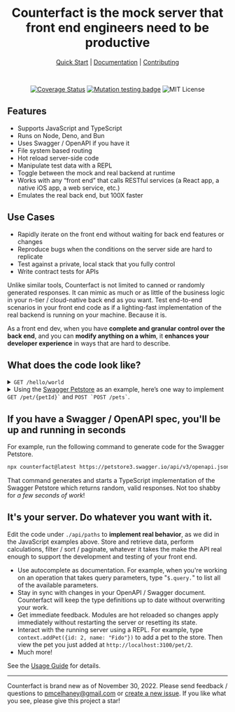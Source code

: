 <div align="center" markdown="1">

# Counterfact is the mock server that front end engineers need to be productive

[Quick Start](./docs/quick-start.md) | [Documentation](./docs/usage.md) | [Contributing](CONTRIBUTING.md)

</div>

<br>

<div align="center"  markdown="1">

[![Coverage Status](https://coveralls.io/repos/github/pmcelhaney/counterfact/badge.svg)](https://coveralls.io/github/pmcelhaney/counterfact) [![Mutation testing badge](https://img.shields.io/endpoint?style=flat&url=https%3A%2F%2Fbadge-api.stryker-mutator.io%2Fgithub.com%2Fpmcelhaney%2Fcounterfact%2Fmain)](https://dashboard.stryker-mutator.io/reports/github.com/pmcelhaney/counterfact/main) ![MIT License](https://img.shields.io/badge/license-MIT-blue)

</div>

## Features

- Supports JavaScript and TypeScript
- Runs on Node, Deno, and Bun
- Uses Swagger / OpenAPI if you have it
- File system based routing
- Hot reload server-side code
- Manipulate test data with a REPL
- Toggle between the mock and real backend at runtime
- Works with any “front end” that calls RESTful services (a React app, a native iOS app, a web service, etc.)
- Emulates the real back end, but 100X faster

## Use Cases

- Rapidly iterate on the front end without waiting for back end features or changes
- Reproduce bugs when the conditions on the server side are hard to replicate
- Test against a private, local stack that you fully control
- Write contract tests for APIs

Unlike similar tools, Counterfact is not limited to canned or randomly generated responses. It can mimic as much or as little of the business logic in your n-tier / cloud-native back end as you want. Test end-to-end scenarios in your front end code as if a lighting-fast implementation of the real backend is running on your machine. Because it is.

As a front end dev, when you have **complete and granular control over the back end**, and you can **modify anything on a whim**, it **enhances your developer experience** in ways that are hard to describe.

## What does the code look like?

<details markdown="1">

<summary><code>GET /hello/world</code></summary>

```js
// ./paths/hello/world.js
export const GET = () => "Hello World!";
```

</details>

<details>

<summary markdown="1">Using the <a href="https://petstore3.swagger.io">Swagger Petstore</a> as an example, here’s one way to implement <code>GET /pet/{petId}`</code> and <code>POST `POST /pets`</code>.</summary>

```js
// ./paths/pet/{petId}.js
export const GET = ({ context, response, path }) => {
  const pet = context.getPetById(path.petId);

  if (!pet) {
    return response[404].text(`Pet with ID ${path.petID} not found.`);
  }

  return response[200].json(pet);
};
```

```js
// ./paths/pets.js
export const POST = ({ context, response, body }) => {
  const pet = context.addPet(body);

  return response[200].json(pet);
};
```

```js
// ./paths/$.context.js
class PetStore () {
    pets = {};

    getPetById(petId) {
        return pets[id];
    }

    addPet(pet) {
        this.pets[pet.id] = pet;
    }
}

export default new PetStore();
```

</details>

## If you have a Swagger / OpenAPI spec, you'll be up and running in seconds

For example, run the following command to generate code for the Swagger Petstore.

```sh copy
npx counterfact@latest https://petstore3.swagger.io/api/v3/openapi.json api --open
```

That command generates and starts a TypeScript implementation of the Swagger Petstore which returns random, valid responses. Not too shabby for _a few seconds of work_!

## It's your server. Do whatever you want with it.

Edit the code under `./api/paths` to **implement real behavior**, as we did in the JavaScript examples above. Store and retrieve data, perform calculations, filter / sort / paginate, whatever it takes the make the API real enough to support the development and testing of your front end.

- Use autocomplete as documentation. For example, when you're working on an operation that takes query parameters, type "`$.query.`" to list all of the available parameters.
- Stay in sync with changes in your OpenAPI / Swagger document. Counterfact will keep the type definitions up to date without overwriting your work.
- Get immediate feedback. Modules are hot reloaded so changes apply immediately without restarting the server or resetting its state.
- Interact with the running server using a REPL. For example, type `context.addPet({id: 2, name: "Fido"})` to add a pet to the store. Then view the pet you just added at `http://localhost:3100/pet/2`.
- Much more!

See the [Usage Guide](./docs/usage.md) for details.

---

Counterfact is brand new as of November 30, 2022. Please send feedback / questions to pmcelhaney@gmail.com or [create a new issue](https://github.com/pmcelhaney/counterfact/issues/new). If you like what you see, please give this project a star!

```

```

